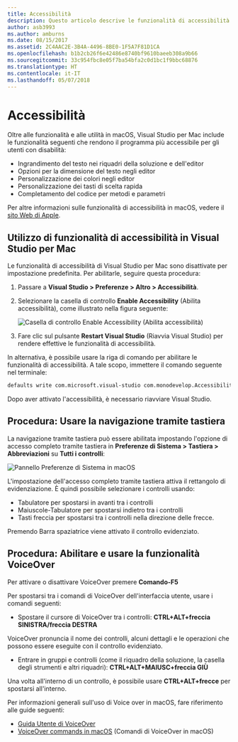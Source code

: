 ```yaml
---
title: Accessibilità
description: Questo articolo descrive le funzionalità di accessibilità in Visual Studio per Mac e il modo in cui possono essere abilitate.
author: asb3993
ms.author: amburns
ms.date: 08/15/2017
ms.assetid: 2C4AAC2E-3B4A-4496-8BE0-1F5A7F81D1CA
ms.openlocfilehash: b1b2cb26f6e42486e8740bf9610baeeb308a9b66
ms.sourcegitcommit: 33c954fbc8e05f7ba54bfa2c0d1bc1f9bbc68876
ms.translationtype: HT
ms.contentlocale: it-IT
ms.lasthandoff: 05/07/2018
---
```

# <a name="accessibility"></a>Accessibilità

Oltre alle funzionalità e alle utilità in macOS, Visual Studio per Mac include le funzionalità seguenti che rendono il programma più accessibile per gli utenti con disabilità:

- Ingrandimento del testo nei riquadri della soluzione e dell'editor
- Opzioni per la dimensione del testo negli editor
- Personalizzazione dei colori negli editor
- Personalizzazione dei tasti di scelta rapida
- Completamento del codice per metodi e parametri 

Per altre informazioni sulle funzionalità di accessibilità in macOS, vedere il [sito Web di Apple](https://www.apple.com/accessibility/mac/).

## <a name="using-accessibility-features-in-visual-studio-for-mac"></a>Utilizzo di funzionalità di accessibilità in Visual Studio per Mac

Le funzionalità di accessibilità di Visual Studio per Mac sono disattivate per impostazione predefinita. Per abilitarle, seguire questa procedura:

1. Passare a **Visual Studio > Preferenze > Altro > Accessibilità**.

2. Selezionare la casella di controllo **Enable Accessibility** (Abilita accessibilità), come illustrato nella figura seguente:

    ![Casella di controllo Enable Accessibility (Abilita accessibilità)](media/accessibility-image1.png)

3. Fare clic sul pulsante **Restart Visual Studio** (Riavvia Visual Studio) per rendere effettive le funzionalità di accessibilità.


In alternativa, è possibile usare la riga di comando per abilitare le funzionalità di accessibilità. A tale scopo, immettere il comando seguente nel terminale: 

```bash
defaults write com.microsoft.visual-studio com.monodevelop.AccessibilityEnabled 1 
```

Dopo aver attivato l'accessibilità, è necessario riavviare Visual Studio.

## <a name="how-to-use-keyboard-navigation"></a>Procedura: Usare la navigazione tramite tastiera

La navigazione tramite tastiera può essere abilitata impostando l'opzione di accesso completo tramite tastiera in **Preferenze di Sistema > Tastiera > Abbreviazioni** su **Tutti i controlli**:

  ![Pannello Preferenze di Sistema in macOS](media/accessibility-image2.png)

L'impostazione dell'accesso completo tramite tastiera attiva il rettangolo di evidenziazione. È quindi possibile selezionare i controlli usando:
- Tabulatore per spostarsi in avanti tra i controlli
- Maiuscole-Tabulatore per spostarsi indietro tra i controlli
- Tasti freccia per spostarsi tra i controlli nella direzione delle frecce. 

Premendo Barra spaziatrice viene attivato il controllo evidenziato.

## <a name="how-to-enable-and-use-voice-over"></a>Procedura: Abilitare e usare la funzionalità VoiceOver

Per attivare o disattivare VoiceOver premere **Comando-F5**

Per spostarsi tra i comandi di VoiceOver dell'interfaccia utente, usare i comandi seguenti:

- Spostare il cursore di VoiceOver tra i controlli: **CTRL+ALT+freccia SINISTRA/freccia DESTRA**

VoiceOver pronuncia il nome dei controlli, alcuni dettagli e le operazioni che possono essere eseguite con il controllo evidenziato. 

- Entrare in gruppi e controlli (come il riquadro della soluzione, la casella degli strumenti e altri riquadri): **CTRL+ALT+MAIUSC+freccia GIÙ**

Una volta all'interno di un controllo, è possibile usare **CTRL+ALT+frecce** per spostarsi all'interno. 
 
Per informazioni generali sull'uso di Voice over in macOS, fare riferimento alle guide seguenti:

- [Guida Utente di VoiceOver](https://help.apple.com/voiceover/info/guide/10.12/)
- [VoiceOver commands in macOS](http://lab.dotjay.com/notes/voiceover-commands/) (Comandi di VoiceOver in macOS)

